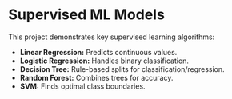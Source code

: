 # Supervised ML Models

This project demonstrates key supervised learning algorithms:
- **Linear Regression:** Predicts continuous values.  
- **Logistic Regression:** Handles binary classification.  
- **Decision Tree:** Rule-based splits for classification/regression.  
- **Random Forest:** Combines trees for accuracy.  
- **SVM:** Finds optimal class boundaries.
